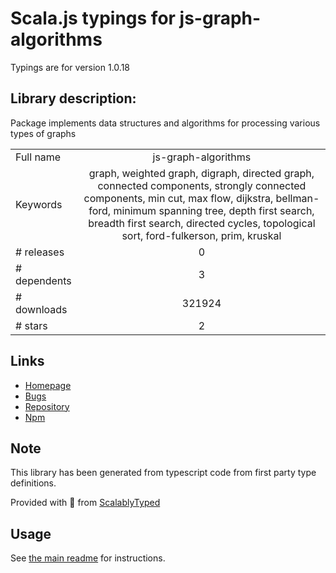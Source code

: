 
# Scala.js typings for js-graph-algorithms

Typings are for version 1.0.18

## Library description:
Package implements data structures and algorithms for processing various types of graphs

|                    |                 |
| ------------------ | :-------------: |
| Full name          | js-graph-algorithms |
| Keywords           | graph, weighted graph, digraph, directed graph, connected components, strongly connected components, min cut, max flow, dijkstra, bellman-ford, minimum spanning tree, depth first search, breadth first search, directed cycles, topological sort, ford-fulkerson, prim, kruskal |
| # releases         | 0 |
| # dependents       | 3 |
| # downloads        | 321924 |
| # stars            | 2 |

## Links
- [Homepage](https://github.com/chen0040/js-graph-algorithms#readme)
- [Bugs](https://github.com/chen0040/js-graph-algorithms/issues)
- [Repository](https://github.com/chen0040/js-graph-algorithms)
- [Npm](https://www.npmjs.com/package/js-graph-algorithms)
    


## Note
This library has been generated from typescript code from first party type definitions.

Provided with :purple_heart: from [ScalablyTyped](https://github.com/oyvindberg/ScalablyTyped)

## Usage
See [the main readme](../../readme.md) for instructions.



